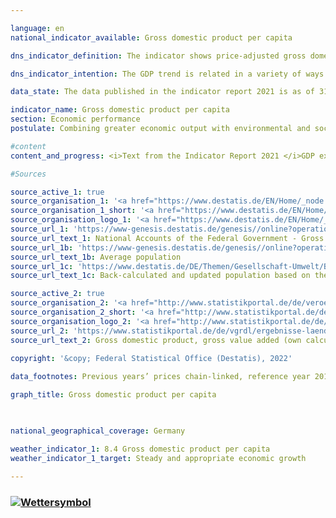 ```yaml
---

language: en    
national_indicator_available: Gross domestic product per capita    

dns_indicator_definition: The indicator shows price-adjusted gross domestic product (GDP) per capita (inhabitants) in Germany at 2015 prices. GDP measures the value of all goods and services produced in the domestic economy; inhabitants means all persons whose permanent residence is in Germany.    

dns_indicator_intention: The GDP trend is related in a variety of ways to other indicators in the Sustainable Development Strategy. Social factors, for instance, such as the population structure, the labour supply, the education system and social cohesion strongly influence the international competitiveness of the economy. GDP is regarded as an important indicator of the strength and growth of a national economy, and so the goal is to achieve continuous and appropriate levels of GDP growth.    

data_state: The data published in the indicator report 2021 is as of 31.12.2020. The data shown on the DNS-Online-Platform is updated regularly, so that more current data may be available online than published in the indicator report 2021.    

indicator_name: Gross domestic product per capita    
section: Economic performance    
postulate: Combining greater economic output with environmental and social responsibility    

#content     
content_and_progress: <i>Text from the Indicator Report 2021 </i>GDP expresses the value of total economic output produced within the country in a reference period. It focuses primarily on market goods and services and public goods and services. The value of GDP is determined quarterly and annually by the Federal Statistical Office on the basis of internationally harmonised rules and standards, such as the European System of National and Regional Accounts (ESA). Because of the early calculation dates, many of the essential basic data are not available in time for the first publication date. Accordingly, the initial publication is still based to a considerable extent on indicators and estimates. Missing information is initially estimated or extrapolated.<br>The data basis is subsequently improved with additional statistics, which are successively incorporated into the calculations. It takes about four years until almost all of the baseline statistics are available, at which point the data are classified as final.<br>GDP is a key variable in the national accounts. The national accounts are the consolidation of several accounts that portray the economic activity of a given period. The results are recorded in the form of a closed sequence of accounts and presented in tables. The national accounts calculations were last reviewed and revised in 2019 as part of their periodic major revision, and the reference year was changed to 2015. This resulted in new rates of change for real gross domestic product as a whole. The overall economic picture, however, has remained largely unchanged.<br>GDP is not designed to portray all of the social aspects that can be included in a measurement of overall well-being. If these variables are to be measured too, Additional indicators are needed that are specifically designed for these purposes.<br>This includes e.g. environmental economic accounts that portray the interactions between the economy and the environment and indicators showing, for example, the volume of unpaid work in households. Furthermore, the distribution of income and assets among different population groups is not shown by GDP either.<br>Stock changes are not reflected in GDP, except in the case of capital stock resulting from the calculation of investments and depreciation.<br>Key economic variables like quantities and qualities of human capital, such as education and health, of social capital, such as security and integration, and of natural capital, such as resources and ecosystems, are not factored into GDP. It is therefore impossible to conclude whether GDP and its growth have served to preserve capital in the fullest sense. This means that GDP cannot be used to gauge the sustainability of economic growth.<br>The basis for the calculation of per capita GDP comprise the average population figures interpolated and extrapolated by the Federal Statistical Office from the 2011 census data.<br>Between 1991 and 2019, price-adjusted GDP per head of population increased by a total of 40.2%. Following vigorous year-on-year GDP growth averaging 2.8% per annum over the period from 2005 to 2008, per capita GDP fell by 5.4% from 2008 to 2009 as a result of the global financial and economic crisis. Economic output then recovered, and by 2011 GDP had regained and exceeded its 2008 level. In the last five years of the time series, the indicator has been on an upward trajectory, with an average annual increase of 1.2%. In 2019, the value of GDP was EUR 39,000 per head of population.    

#Sources    

source_active_1: true
source_organisation_1: '<a href="https://www.destatis.de/EN/Home/_node.html">Federal Statistical Office</a>'
source_organisation_1_short: '<a href="https://www.destatis.de/EN/Home/_node.html">Federal Statistical Office</a>'
source_organisation_logo_1: '<a href="https://www.destatis.de/EN/Home/_node.html"><img src="ttps://g205sdgs.github.io/sdg-indicators/public/logosEn/destatis.png" alt="Federal Statistical Office" title=" Click here to visit the homepage of the organizationFederal Statistical Office" style="height:60px; width:148px; border: transparent"/></a>'
source_url_1: 'https://www-genesis.destatis.de/genesis//online?operation=table&code=81000-0001'
source_url_text_1: National Accounts of the Federal Government - Gross Value Added, Gross Domestic Product (nominal/price-adjusted)
source_url_1b: 'https://www-genesis.destatis.de/genesis//online?operation=table&code=12411-0040'
source_url_text_1b: Average population
source_url_1c: 'https://www.destatis.de/DE/Themen/Gesellschaft-Umwelt/Bevoelkerung/Bevoelkerungsstand/_inhalt.html#sprg233540'
source_url_text_1c: Back-calculated and updated population based on the 2011 census

source_active_2: true
source_organisation_2: '<a href="http://www.statistikportal.de/de/veroeffentlichungen/volkswirtschaftliche-gesamtrechnungen-der-laender">Statistische Ämter des Bundes und der Länder</a>'
source_organisation_2_short: '<a href="http://www.statistikportal.de/de/veroeffentlichungen/volkswirtschaftliche-gesamtrechnungen-der-laender">Statistische Ämter des Bundes und der Länder</a>'
source_organisation_logo_2: '<a href="http://www.statistikportal.de/de/veroeffentlichungen/volkswirtschaftliche-gesamtrechnungen-der-laender"><img src="ttps://g205sdgs.github.io/sdg-indicators/public/logosEn/vwgdl.png" alt="Statistische Ämter des Bundes und der Länder" title=" Click here to visit the homepage of the organizationStatistische Ämter des Bundes und der Länder" style="height:60px; width:148px; border: transparent"/></a>'
source_url_2: 'https://www.statistikportal.de/de/vgrdl/ergebnisse-laenderebene/bruttoinlandsprodukt-bruttowertschoepfung'
source_url_text_2: Gross domestic product, gross value added (own calculation based on the Volkswirtschaftliche Gesamtrechnungen der Länder  - only available in German)
    
copyright: '&copy; Federal Statistical Office (Destatis), 2022'    

data_footnotes: Previous years’ prices chain-linked, reference year 2015.<br>• Provisional data for 2019 and 2020.    

graph_title: Gross domestic product per capita    

    

national_geographical_coverage: Germany    

weather_indicator_1: 8.4 Gross domestic product per capita
weather_indicator_1_target: Steady and appropriate economic growth
    
---
```



<div>
  <div class="my-header">
    <h3>
      <a href="https://dnsTestEnvironment.github.io/dns-indicators/en/status"><img src="https://g205sdgs.github.io/sdg-indicators/public/Wettersymbole/Sonne.png" title="Text will follow soon" alt="Wettersymbol"/>
      </a>
    </h3>
  </div>
  <div class="my-header-note">
  </div>
</div>